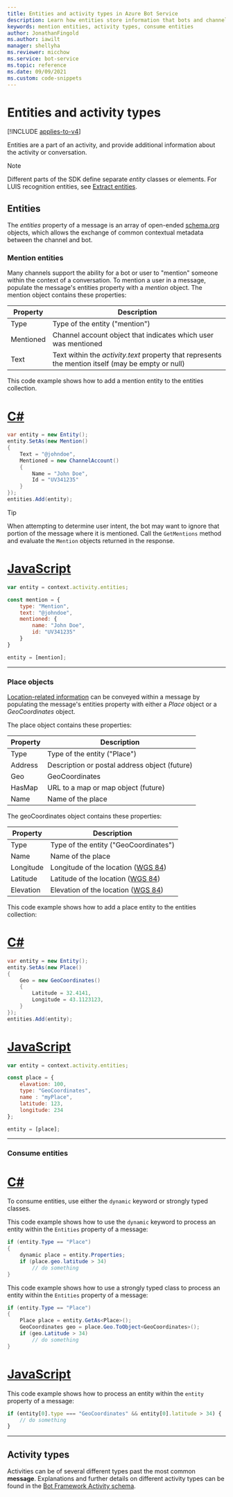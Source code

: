 ```yaml
---
title: Entities and activity types in Azure Bot Service
description: Learn how entities store information that bots and channels use when exchanging messages. See how to populate entity properties and how to consume entities.
keywords: mention entities, activity types, consume entities
author: JonathanFingold
ms.author: iawilt
manager: shellyha
ms.reviewer: micchow
ms.service: bot-service
ms.topic: reference
ms.date: 09/09/2021
ms.custom: code-snippets
---
```


# Entities and activity types

[!INCLUDE [applies-to-v4](includes/applies-to-v4-current.md)]

Entities are a part of an activity, and provide additional information about the activity or conversation.

> [!NOTE]
> Different parts of the SDK define separate _entity_ classes or elements.
> For LUIS recognition entities, see [Extract entities](v4sdk/bot-builder-howto-v4-luis.md).

## Entities

The *entities* property of a message is an array of open-ended [schema.org](https://schema.org/) objects, which allows the exchange of common contextual metadata between the channel and bot.

### Mention entities

Many channels support the ability for a bot or user to "mention" someone within the context of a conversation.
To mention a user in a message, populate the message's entities property with a *mention* object.
The mention object contains these properties:

| Property | Description |
|--|--|
| Type | Type of the entity ("mention") |
| Mentioned | Channel account object that indicates which user was mentioned |
| Text | Text within the *activity.text* property that represents the mention itself (may be empty or null) |

This code example shows how to add a mention entity to the entities collection.

# [C#](#tab/cs)

```csharp
var entity = new Entity();
entity.SetAs(new Mention()
{
    Text = "@johndoe",
    Mentioned = new ChannelAccount()
    {
        Name = "John Doe",
        Id = "UV341235"
    }
});
entities.Add(entity);
```

> [!TIP]
> When attempting to determine user intent, the  bot may want to ignore that portion
> of the message where it is mentioned. Call the `GetMentions` method and evaluate
> the `Mention` objects returned in the response.

# [JavaScript](#tab/js)

```javascript
var entity = context.activity.entities;

const mention = {
    type: "Mention",
    text: "@johndoe",
    mentioned: {
        name: "John Doe",
        id: "UV341235"
    }
}

entity = [mention];
```

---

### Place objects

[Location-related information](https://schema.org/Place) can be conveyed
within a message by populating the message's entities property with either
a *Place* object or a *GeoCoordinates* object.

The place object contains these properties:

| Property | Description |
|--|--|
| Type | Type of the entity ("Place") |
| Address | Description or postal address object (future) |
| Geo | GeoCoordinates |
| HasMap | URL to a map or map object (future) |
| Name | Name of the place |

The geoCoordinates object contains these properties:

| Property | Description |
|--|--|
| Type | Type of the entity ("GeoCoordinates") |
| Name | Name of the place |
| Longitude | Longitude of the location ([WGS 84][WGS-84]) |
| Latitude | Latitude of the location ([WGS 84][WGS-84]) |
| Elevation | Elevation of the location ([WGS 84][WGS-84]) |

This code example shows how to add a place entity to the entities collection:

# [C#](#tab/cs)

```csharp
var entity = new Entity();
entity.SetAs(new Place()
{
    Geo = new GeoCoordinates()
    {
        Latitude = 32.4141,
        Longitude = 43.1123123,
    }
});
entities.Add(entity);
```

# [JavaScript](#tab/js)

```javascript
var entity = context.activity.entities;

const place = {
    elavation: 100,
    type: "GeoCoordinates",
    name : "myPlace",
    latitude: 123,
    longitude: 234
};

entity = [place];

```

---

### Consume entities

# [C#](#tab/cs)

To consume entities, use either the `dynamic` keyword or strongly typed classes.

This code example shows how to use the `dynamic` keyword to process an entity within the `Entities` property of a message:

```csharp
if (entity.Type == "Place")
{
    dynamic place = entity.Properties;
    if (place.geo.latitude > 34)
        // do something
}
```

This code example shows how to use a strongly typed class to process an entity within the `Entities` property of a message:

```csharp
if (entity.Type == "Place")
{
    Place place = entity.GetAs<Place>();
    GeoCoordinates geo = place.Geo.ToObject<GeoCoordinates>();
    if (geo.Latitude > 34)
        // do something
}
```

# [JavaScript](#tab/js)

This code example shows how to process an entity within the `entity` property of a message:

```javascript
if (entity[0].type === "GeoCoordinates" && entity[0].latitude > 34) {
    // do something
}
```

---

## Activity types

Activities can be of several different types past the most common **message**. Explanations and further details on different activity types can be found in the [Bot Framework Activity schema](https://github.com/Microsoft/botframework-sdk/blob/main/specs/botframework-activity/botframework-activity.md).

[WGS-84]: https://gisgeography.com/wgs84-world-geodetic-system/
